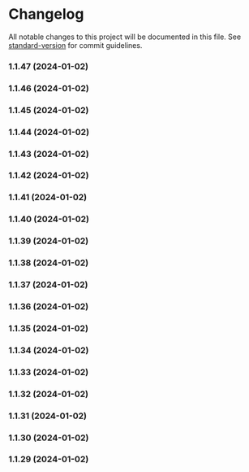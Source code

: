 # Changelog

All notable changes to this project will be documented in this file. See [standard-version](https://github.com/conventional-changelog/standard-version) for commit guidelines.

### 1.1.47 (2024-01-02)

### 1.1.46 (2024-01-02)

### 1.1.45 (2024-01-02)

### 1.1.44 (2024-01-02)

### 1.1.43 (2024-01-02)

### 1.1.42 (2024-01-02)

### 1.1.41 (2024-01-02)

### 1.1.40 (2024-01-02)

### 1.1.39 (2024-01-02)

### 1.1.38 (2024-01-02)

### 1.1.37 (2024-01-02)

### 1.1.36 (2024-01-02)

### 1.1.35 (2024-01-02)

### 1.1.34 (2024-01-02)

### 1.1.33 (2024-01-02)

### 1.1.32 (2024-01-02)

### 1.1.31 (2024-01-02)

### 1.1.30 (2024-01-02)

### 1.1.29 (2024-01-02)

